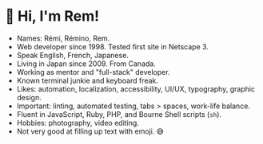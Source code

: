 # 👋 Hi, I'm Rem!

- Names: Rémi, Rémino, Rem.
- Web developer since 1998. Tested first site in Netscape 3.
- Speak English, French, Japanese.
- Living in Japan since 2009. From Canada.
- Working as mentor and "full-stack" developer.
- Known terminal junkie and keyboard freak.
- Likes: automation, localization, accessibility, UI/UX, typography, graphic design.
- Important: linting, automated testing, tabs > spaces, work-life balance.
- Fluent in JavaScript, Ruby, PHP, and Bourne Shell scripts (`sh`).
- Hobbies: photography, video editing.
- Not very good at filling up text with emoji. 😅

